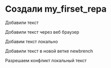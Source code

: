 ﻿# Создали my_firset_repa

Добавили текст

Добавили текст через веб браузер

Добавим текст локально

Добавили текст в новой ветке newbrench

Разрешаем конфликт локальный текст

